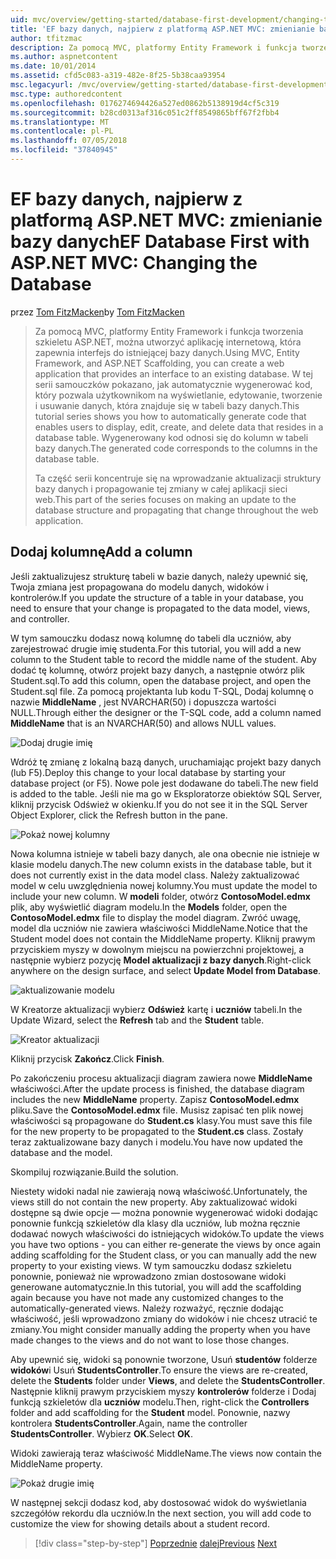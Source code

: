 ```yaml
---
uid: mvc/overview/getting-started/database-first-development/changing-the-database
title: 'EF bazy danych, najpierw z platformą ASP.NET MVC: zmienianie bazy danych | Dokumentacja firmy Microsoft'
author: tfitzmac
description: Za pomocą MVC, platformy Entity Framework i funkcja tworzenia szkieletu ASP.NET, można utworzyć aplikację internetową, która zapewnia interfejs do istniejącej bazy danych. Ten samouczek seri...
ms.author: aspnetcontent
ms.date: 10/01/2014
ms.assetid: cfd5c083-a319-482e-8f25-5b38caa93954
msc.legacyurl: /mvc/overview/getting-started/database-first-development/changing-the-database
msc.type: authoredcontent
ms.openlocfilehash: 0176274694426a527ed0862b5138919d4cf5c319
ms.sourcegitcommit: b28cd0313af316c051c2ff8549865bff67f2fbb4
ms.translationtype: MT
ms.contentlocale: pl-PL
ms.lasthandoff: 07/05/2018
ms.locfileid: "37840945"
---
```

<a name="ef-database-first-with-aspnet-mvc-changing-the-database"></a><span data-ttu-id="cee06-104">EF bazy danych, najpierw z platformą ASP.NET MVC: zmienianie bazy danych</span><span class="sxs-lookup"><span data-stu-id="cee06-104">EF Database First with ASP.NET MVC: Changing the Database</span></span>
====================
<span data-ttu-id="cee06-105">przez [Tom FitzMacken](https://github.com/tfitzmac)</span><span class="sxs-lookup"><span data-stu-id="cee06-105">by [Tom FitzMacken](https://github.com/tfitzmac)</span></span>

> <span data-ttu-id="cee06-106">Za pomocą MVC, platformy Entity Framework i funkcja tworzenia szkieletu ASP.NET, można utworzyć aplikację internetową, która zapewnia interfejs do istniejącej bazy danych.</span><span class="sxs-lookup"><span data-stu-id="cee06-106">Using MVC, Entity Framework, and ASP.NET Scaffolding, you can create a web application that provides an interface to an existing database.</span></span> <span data-ttu-id="cee06-107">W tej serii samouczków pokazano, jak automatycznie wygenerować kod, który pozwala użytkownikom na wyświetlanie, edytowanie, tworzenie i usuwanie danych, która znajduje się w tabeli bazy danych.</span><span class="sxs-lookup"><span data-stu-id="cee06-107">This tutorial series shows you how to automatically generate code that enables users to display, edit, create, and delete data that resides in a database table.</span></span> <span data-ttu-id="cee06-108">Wygenerowany kod odnosi się do kolumn w tabeli bazy danych.</span><span class="sxs-lookup"><span data-stu-id="cee06-108">The generated code corresponds to the columns in the database table.</span></span>
> 
> <span data-ttu-id="cee06-109">Ta część serii koncentruje się na wprowadzanie aktualizacji struktury bazy danych i propagowanie tej zmiany w całej aplikacji sieci web.</span><span class="sxs-lookup"><span data-stu-id="cee06-109">This part of the series focuses on making an update to the database structure and propagating that change throughout the web application.</span></span>


## <a name="add-a-column"></a><span data-ttu-id="cee06-110">Dodaj kolumnę</span><span class="sxs-lookup"><span data-stu-id="cee06-110">Add a column</span></span>

<span data-ttu-id="cee06-111">Jeśli zaktualizujesz strukturę tabeli w bazie danych, należy upewnić się, Twoja zmiana jest propagowana do modelu danych, widoków i kontrolerów.</span><span class="sxs-lookup"><span data-stu-id="cee06-111">If you update the structure of a table in your database, you need to ensure that your change is propagated to the data model, views, and controller.</span></span>

<span data-ttu-id="cee06-112">W tym samouczku dodasz nową kolumnę do tabeli dla uczniów, aby zarejestrować drugie imię studenta.</span><span class="sxs-lookup"><span data-stu-id="cee06-112">For this tutorial, you will add a new column to the Student table to record the middle name of the student.</span></span> <span data-ttu-id="cee06-113">Aby dodać tę kolumnę, otwórz projekt bazy danych, a następnie otwórz plik Student.sql.</span><span class="sxs-lookup"><span data-stu-id="cee06-113">To add this column, open the database project, and open the Student.sql file.</span></span> <span data-ttu-id="cee06-114">Za pomocą projektanta lub kodu T-SQL, Dodaj kolumnę o nazwie **MiddleName** , jest NVARCHAR(50) i dopuszcza wartości NULL.</span><span class="sxs-lookup"><span data-stu-id="cee06-114">Through either the designer or the T-SQL code, add a column named **MiddleName** that is an NVARCHAR(50) and allows NULL values.</span></span>

![Dodaj drugie imię](changing-the-database/_static/image1.png)

<span data-ttu-id="cee06-116">Wdróż tę zmianę z lokalną bazą danych, uruchamiając projekt bazy danych (lub F5).</span><span class="sxs-lookup"><span data-stu-id="cee06-116">Deploy this change to your local database by starting your database project (or F5).</span></span> <span data-ttu-id="cee06-117">Nowe pole jest dodawane do tabeli.</span><span class="sxs-lookup"><span data-stu-id="cee06-117">The new field is added to the table.</span></span> <span data-ttu-id="cee06-118">Jeśli nie ma go w Eksploratorze obiektów SQL Server, kliknij przycisk Odśwież w okienku.</span><span class="sxs-lookup"><span data-stu-id="cee06-118">If you do not see it in the SQL Server Object Explorer, click the Refresh button in the pane.</span></span>

![Pokaż nowej kolumny](changing-the-database/_static/image2.png)

<span data-ttu-id="cee06-120">Nowa kolumna istnieje w tabeli bazy danych, ale ona obecnie nie istnieje w klasie modelu danych.</span><span class="sxs-lookup"><span data-stu-id="cee06-120">The new column exists in the database table, but it does not currently exist in the data model class.</span></span> <span data-ttu-id="cee06-121">Należy zaktualizować model w celu uwzględnienia nowej kolumny.</span><span class="sxs-lookup"><span data-stu-id="cee06-121">You must update the model to include your new column.</span></span> <span data-ttu-id="cee06-122">W **modeli** folder, otwórz **ContosoModel.edmx** plik, aby wyświetlić diagram modelu.</span><span class="sxs-lookup"><span data-stu-id="cee06-122">In the **Models** folder, open the **ContosoModel.edmx** file to display the model diagram.</span></span> <span data-ttu-id="cee06-123">Zwróć uwagę, model dla uczniów nie zawiera właściwości MiddleName.</span><span class="sxs-lookup"><span data-stu-id="cee06-123">Notice that the Student model does not contain the MiddleName property.</span></span> <span data-ttu-id="cee06-124">Kliknij prawym przyciskiem myszy w dowolnym miejscu na powierzchni projektowej, a następnie wybierz pozycję **Model aktualizacji z bazy danych**.</span><span class="sxs-lookup"><span data-stu-id="cee06-124">Right-click anywhere on the design surface, and select **Update Model from Database**.</span></span>

![aktualizowanie modelu](changing-the-database/_static/image3.png)

<span data-ttu-id="cee06-126">W Kreatorze aktualizacji wybierz **Odśwież** kartę i **uczniów** tabeli.</span><span class="sxs-lookup"><span data-stu-id="cee06-126">In the Update Wizard, select the **Refresh** tab and the **Student** table.</span></span>

![Kreator aktualizacji](changing-the-database/_static/image4.png)

<span data-ttu-id="cee06-128">Kliknij przycisk **Zakończ**.</span><span class="sxs-lookup"><span data-stu-id="cee06-128">Click **Finish**.</span></span>

<span data-ttu-id="cee06-129">Po zakończeniu procesu aktualizacji diagram zawiera nowe **MiddleName** właściwości.</span><span class="sxs-lookup"><span data-stu-id="cee06-129">After the update process is finished, the database diagram includes the new **MiddleName** property.</span></span> <span data-ttu-id="cee06-130">Zapisz **ContosoModel.edmx** pliku.</span><span class="sxs-lookup"><span data-stu-id="cee06-130">Save the **ContosoModel.edmx** file.</span></span> <span data-ttu-id="cee06-131">Musisz zapisać ten plik nowej właściwości są propagowane do **Student.cs** klasy.</span><span class="sxs-lookup"><span data-stu-id="cee06-131">You must save this file for the new property to be propagated to the **Student.cs** class.</span></span> <span data-ttu-id="cee06-132">Zostały teraz zaktualizowane bazy danych i modelu.</span><span class="sxs-lookup"><span data-stu-id="cee06-132">You have now updated the database and the model.</span></span>

<span data-ttu-id="cee06-133">Skompiluj rozwiązanie.</span><span class="sxs-lookup"><span data-stu-id="cee06-133">Build the solution.</span></span>

<span data-ttu-id="cee06-134">Niestety widoki nadal nie zawierają nową właściwość.</span><span class="sxs-lookup"><span data-stu-id="cee06-134">Unfortunately, the views still do not contain the new property.</span></span> <span data-ttu-id="cee06-135">Aby zaktualizować widoki dostępne są dwie opcje — można ponownie wygenerować widoki dodając ponownie funkcją szkieletów dla klasy dla uczniów, lub można ręcznie dodawać nowych właściwości do istniejących widoków.</span><span class="sxs-lookup"><span data-stu-id="cee06-135">To update the views you have two options - you can either re-generate the views by once again adding scaffolding for the Student class, or you can manually add the new property to your existing views.</span></span> <span data-ttu-id="cee06-136">W tym samouczku dodasz szkieletu ponownie, ponieważ nie wprowadzono zmian dostosowane widoki generowane automatycznie.</span><span class="sxs-lookup"><span data-stu-id="cee06-136">In this tutorial, you will add the scaffolding again because you have not made any customized changes to the automatically-generated views.</span></span> <span data-ttu-id="cee06-137">Należy rozważyć, ręcznie dodając właściwość, jeśli wprowadzono zmiany do widoków i nie chcesz utracić te zmiany.</span><span class="sxs-lookup"><span data-stu-id="cee06-137">You might consider manually adding the property when you have made changes to the views and do not want to lose those changes.</span></span>

<span data-ttu-id="cee06-138">Aby upewnić się, widoki są ponownie tworzone, Usuń **studentów** folderze **widoków**i Usuń **StudentsController**.</span><span class="sxs-lookup"><span data-stu-id="cee06-138">To ensure the views are re-created, delete the **Students** folder under **Views**, and delete the **StudentsController**.</span></span> <span data-ttu-id="cee06-139">Następnie kliknij prawym przyciskiem myszy **kontrolerów** folderze i Dodaj funkcją szkieletów dla **uczniów** modelu.</span><span class="sxs-lookup"><span data-stu-id="cee06-139">Then, right-click the **Controllers** folder and add scaffolding for the **Student** model.</span></span> <span data-ttu-id="cee06-140">Ponownie, nazwy kontrolera **StudentsController**.</span><span class="sxs-lookup"><span data-stu-id="cee06-140">Again, name the controller **StudentsController**.</span></span> <span data-ttu-id="cee06-141">Wybierz **OK**.</span><span class="sxs-lookup"><span data-stu-id="cee06-141">Select **OK**.</span></span>

<span data-ttu-id="cee06-142">Widoki zawierają teraz właściwość MiddleName.</span><span class="sxs-lookup"><span data-stu-id="cee06-142">The views now contain the MiddleName property.</span></span>

![Pokaż drugie imię](changing-the-database/_static/image5.png)

<span data-ttu-id="cee06-144">W następnej sekcji dodasz kod, aby dostosować widok do wyświetlania szczegółów rekordu dla uczniów.</span><span class="sxs-lookup"><span data-stu-id="cee06-144">In the next section, you will add code to customize the view for showing details about a student record.</span></span>

> [!div class="step-by-step"]
> <span data-ttu-id="cee06-145">[Poprzednie](generating-views.md)
> [dalej](customizing-a-view.md)</span><span class="sxs-lookup"><span data-stu-id="cee06-145">[Previous](generating-views.md)
[Next](customizing-a-view.md)</span></span>
